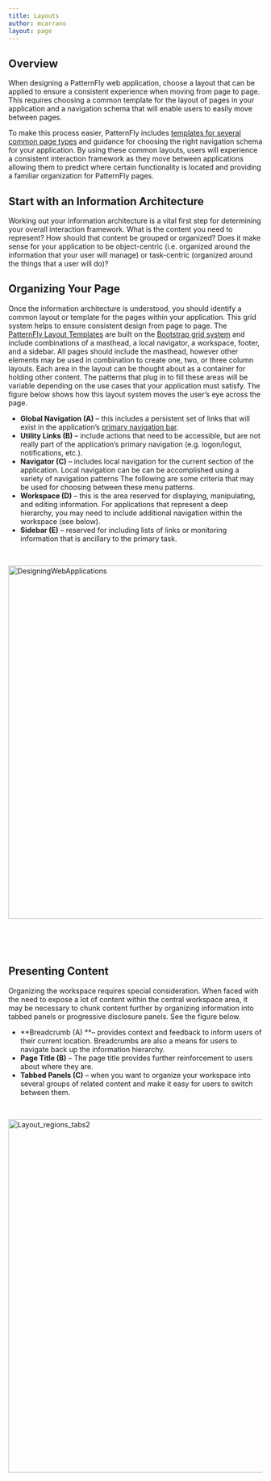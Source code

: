```yaml
---
title: Layouts
author: mcarrano
layout: page
---
```

## Overview

When designing a PatternFly web application, choose a layout that can be applied to ensure a consistent experience when moving from page to page. This requires choosing a common template for the layout of pages in your application and a navigation schema that will enable users to easily move between pages.

To make this process easier, PatternFly includes [templates for several common page types][1] and guidance for choosing the right navigation schema for your application. By using these common layouts, users will experience a consistent interaction framework as they move between applications allowing them to predict where certain functionality is located and providing a familiar organization for PatternFly pages.

## Start with an Information Architecture

Working out your information architecture is a vital first step for determining your overall interaction framework. What is the content you need to represent? How should that content be grouped or organized? Does it make sense for your application to be object-centric (i.e. organized around the information that your user will manage) or task-centric (organized around the things that a user will do)?

## Organizing Your Page

Once the information architecture is understood, you should identify a common layout or template for the pages within your application. This grid system helps to ensure consistent design from page to page. The [PatternFly Layout Templates][1] are built on the [Bootstrap grid system][2] and include combinations of a masthead, a local navigator, a workspace, footer, and a sidebar. All pages should include the masthead, however other elements may be used in combination to create one, two, or three column layouts. Each area in the layout can be thought about as a container for holding other content. The patterns that plug in to fill these areas will be variable depending on the use cases that your application must satisfy. The figure below shows how this layout system moves the user&#8217;s eye across the page.

  * **Global Navigation (A)** &#8211; this includes a persistent set of links that will exist in the application&#8217;s [primary navigation bar][3].
  * **Utility Links (B)** &#8211; include actions that need to be accessible, but are not really part of the application&#8217;s primary navigation (e.g. logon/logut, notifications, etc.).
  * **Navigator (C)** &#8211; includes local navigation for the current section of the application. Local navigation can be can be accomplished using a variety of navigation patterns The following are some criteria that may be used for choosing between these menu patterns.
  * **Workspace (D)** &#8211; this is the area reserved for displaying, manipulating, and editing information. For applications that represent a deep hierarchy, you may need to include additional navigation within the workspace (see below).
  * **Sidebar (E)** &#8211; reserved for including lists of links or monitoring information that is ancillary to the primary task.

&nbsp;

<img class="alignnone wp-image-2254 size-full" src="{{site.baseurl}}wp-content/uploads/2014/02/DesigningWebApplications.png" alt="DesigningWebApplications" width="960" height="700" />

&nbsp;

&nbsp;

## Presenting Content

Organizing the workspace requires special consideration. When faced with the need to expose a lot of content within the central workspace area, it may be necessary to chunk content further by organizing information into tabbed panels or progressive disclosure panels. See the figure below.

  * **Breadcrumb (A) **&#8211; provides context and feedback to inform users of their current location. Breadcrumbs are also a means for users to navigate back up the information hierarchy.
  * **Page Title (B)** &#8211; The page title provides further reinforcement to users about where they are.
  * **Tabbed Panels (C)** &#8211; when you want to organize your workspace into several groups of related content and make it easy for users to switch between them.

&nbsp;

<img class="alignnone wp-image-2256 size-full" src="{{site.baseurl}}wp-content/uploads/2014/02/Layout_regions_tabs21.png" alt="Layout_regions_tabs2" width="960" height="700" />

 [1]: {{site.baseurl}}layouts/layout-templates/ "Layout Templates"
 [2]: http://getbootstrap.com/css/#grid
 [3]: {{site.baseurl}}wikis/patterns/navigation/primary-navigation-bar/ "Primary Navigation Bar"
